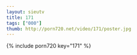 ```yaml
--- 
layout: sieutv
title: 171
tags: ["000"]
thumb: http://porn720.net/video/171/poster.jpg
---
```

{% include porn720 key="171" %} 
